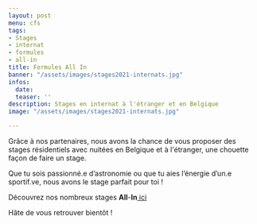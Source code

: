 ```yaml
---
layout: post
menu: cfs
tags:
- Stages
- internat
- formules
- all-in
title: Formules All In
banner: "/assets/images/stages2021-internats.jpg"
infos:
  date: 
  teaser: ''
description: Stages en internat à l'étranger et en Belgique
image: "/assets/images/stages2021-internats.jpg"

---
```

Grâce à nos partenaires, nous avons la chance de vous proposer des stages résidentiels avec nuitées en Belgique et à l'étranger, une chouette façon de faire un stage.

Que tu sois passionné.e d’astronomie ou que tu aies l’énergie d’un.e sportif.ve, nous avons le stage parfait pour toi !

Découvrez nos nombreux stages **All**-**In**[ ici ](https://www.lecfs.be/stages/activites/ "Formules All In")

Hâte de vous retrouver bientôt ! 